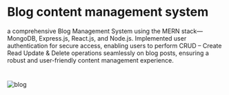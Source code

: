 # Blog content management system
a comprehensive Blog Management System using the MERN stack—MongoDB, Express.js, React.js, and Node.js. Implemented user authentication for secure access, enabling users to perform CRUD –
Create Read Update & Delete operations seamlessly on blog posts, ensuring a robust and user-friendly content management experience.
#
![blog](https://github.com/iBhardwajAbhi/full-stack-blog-app/assets/79500839/8be00fe6-e7ae-48a5-87c9-4a7a90490164)
